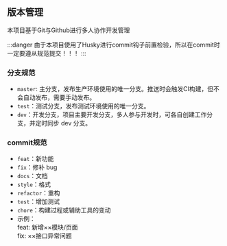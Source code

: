 ## 版本管理
本项目基于Git与Github进行多人协作开发管理

:::danger
由于本项目使用了Husky进行commit钩子前置检验，所以在commit时一定要遵从规范提交！！！
:::

### 分支规范
* `master`: 主分支，发布生产环境使用的唯一分支。推送时会触发CI构建，但不会自动发布，需要手动发布。
* `test`：测试分支，发布测试环境使用的唯一分支。
* `dev`：开发分支，项目主要开发分支，多人参与开发时，可各自创建工作分支，并定时同步 dev 分支。

### commit规范
* `feat`：新功能
* `fix`：修补 bug
* `docs`：文档
* `style`：格式
* `refactor`：重构
* `test`：增加测试
* `chore`：构建过程或辅助工具的变动
* 示例：</br>
 feat: 新增××模块/页面</br>
 fix: ××接口异常问题